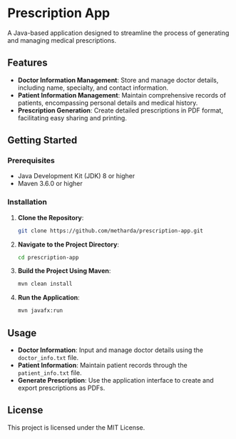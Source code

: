 # Prescription App

A Java-based application designed to streamline the process of generating and managing medical prescriptions.

## Features

- **Doctor Information Management**: Store and manage doctor details, including name, specialty, and contact information.
- **Patient Information Management**: Maintain comprehensive records of patients, encompassing personal details and medical history.
- **Prescription Generation**: Create detailed prescriptions in PDF format, facilitating easy sharing and printing.

## Getting Started

### Prerequisites

- Java Development Kit (JDK) 8 or higher
- Maven 3.6.0 or higher

### Installation

1. **Clone the Repository**:

   ```bash
   git clone https://github.com/metharda/prescription-app.git
   ```

2. **Navigate to the Project Directory**:

   ```bash
   cd prescription-app
   ```

3. **Build the Project Using Maven**:

   ```bash
   mvn clean install
   ```

4. **Run the Application**:

   ```bash
   mvn javafx:run
   ```

## Usage

- **Doctor Information**: Input and manage doctor details using the `doctor_info.txt` file.
- **Patient Information**: Maintain patient records through the `patient_info.txt` file.
- **Generate Prescription**: Use the application interface to create and export prescriptions as PDFs.

## License

This project is licensed under the MIT License.
